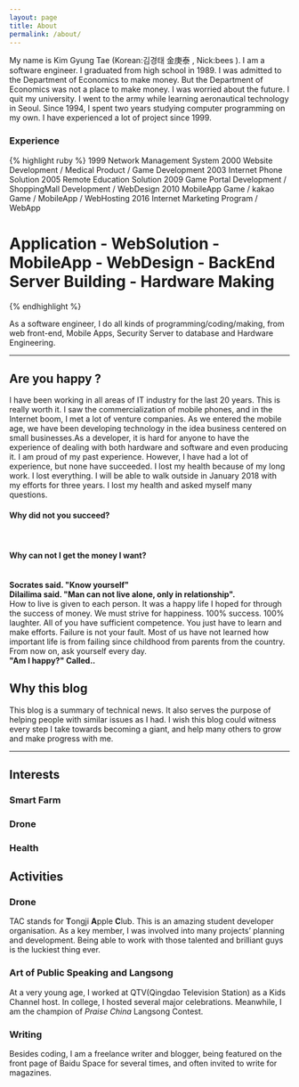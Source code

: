 ```yaml
---
layout: page
title: About
permalink: /about/
---
```

<p>My name is Kim Gyung Tae (Korean:김경태 金庚泰 , Nick:bees ). I am a software engineer. I graduated from high school in 1989. I was admitted to the Department of Economics to make money. But the Department of Economics was not a place to make money. I was worried about the future. I quit my university. I went to the army while learning aeronautical technology in Seoul. Since 1994, I spent two years studying computer programming on my own. I have experienced a lot of project since 1999.</p> 

### Experience
{% highlight ruby %}
1999 Network Management System
2000 Website Development / Medical Product / Game Development
2003 Internet Phone Solution
2005 Remote Education Solution
2009 Game Portal Development / ShoppingMall Development / WebDesign
2010 MobileApp Game / kakao Game / MobileApp / WebHosting
2016 Internet Marketing Program  / WebApp   
# Application - WebSolution - MobileApp - WebDesign - BackEnd Server Building - Hardware Making
{% endhighlight %}


<p>As a software engineer, I do all kinds of programming/coding/making, from web front-end, Mobile Apps, Security Server to database and Hardware Engineering.</p>

<hr />

<h2 id="Are you happy?">Are you happy ?</h2>
<p>I have been working in all areas of IT industry for the last 20 years. This is really worth it. I saw the commercialization of mobile phones, and in the Internet boom, I met a lot of venture companies. As we entered the mobile age, we have been developing technology in the idea business centered on small businesses.As a developer, it is hard for anyone to have the experience of dealing with both hardware and software and even producing it. I am proud of my past experience. However, I have had a lot of experience, but none have succeeded. I lost my health because of my long work. I lost everything. I will be able to walk outside in January 2018 with my efforts for three years. I lost my health and asked myself many questions. <br>
<h4> Why did not you succeed? </h4><br>
<h4> Why can not I get the money I want?</h4><br>
<b>Socrates said. "Know yourself"</b> <br>
<b>Dilailima said. "Man can not live alone, only in relationship".</b><br> 
How to live is given to each person. It was a happy life I hoped for through the success of money. We must strive for happiness. 100% success. 100% laughter. All of you have sufficient competence. You just have to learn and make efforts. Failure is not your fault. Most of us have not learned how important life is from failing since childhood from parents from the country. From now on, ask yourself every day.<br> <b>"Am I happy?" Called..</b></p>

<h2 id="why-this-blog">Why this blog</h2>

<p>This blog is a summary of technical news. It also serves the purpose of helping people with similar issues as I had. I wish this blog could witness every step I take towards becoming a giant, and help many others to grow and make progress with me.</p>

<hr />

<h2 id="interests">Interests</h2> 
<h3 id="smartfarm">Smart Farm</h3>
<h3 id="drone">Drone</h3>
<h3 id="health">Health</h3>



<h2 id="activities">Activities</h2>

<div style="vertical-align:baseline;float:right;width:15rem;margin-left:1rem;display:none;">
<img style="margin:0;padding:0" src="/public/imgs/about/hosting.jpg" />
<small style="font-size: .65rem;color:#aaa;">Fall 13' @ Tongji SSE Orientation Gala</small>
</div>

<h3 id="tac">Drone</h3>

<p>TAC stands for <b>T</b>ongji <b>A</b>pple <b>C</b>lub. This is an amazing student developer organisation. As a key member, I was involved into many projects’ planning and development. Being able to work with those talented and brilliant guys is the luckiest thing ever.</p>

<h3 id="art-of-public-speaking-and-langsong">Art of Public Speaking and Langsong</h3>

<p>At a very young age, I worked at QTV(Qingdao Television Station) as a Kids Channel host. In college, I hosted several major celebrations. Meanwhile, I am the champion of <em>Praise China</em> Langsong Contest.</p>

<h3 id="writing">Writing</h3>
<p>Besides coding, I am a freelance writer and blogger, being featured on the front page of Baidu Space for several times, and often invited to write for magazines.</p>